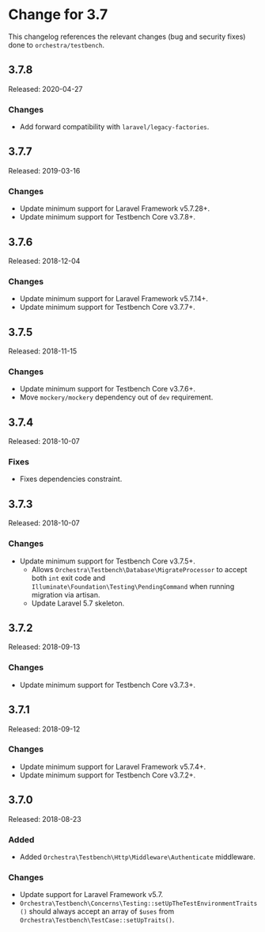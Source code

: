 # Change for 3.7

This changelog references the relevant changes (bug and security fixes) done to `orchestra/testbench`.

## 3.7.8

Released: 2020-04-27

### Changes

* Add forward compatibility with `laravel/legacy-factories`.

## 3.7.7

Released: 2019-03-16

### Changes

* Update minimum support for Laravel Framework v5.7.28+.
* Update minimum support for Testbench Core v3.7.8+.


## 3.7.6

Released: 2018-12-04

### Changes

* Update minimum support for Laravel Framework v5.7.14+.
* Update minimum support for Testbench Core v3.7.7+.

## 3.7.5

Released: 2018-11-15

### Changes

* Update minimum support for Testbench Core v3.7.6+.
* Move `mockery/mockery` dependency out of `dev` requirement.

## 3.7.4

Released: 2018-10-07

### Fixes

* Fixes dependencies constraint.

## 3.7.3

Released: 2018-10-07

### Changes

* Update minimum support for Testbench Core v3.7.5+.
    - Allows `Orchestra\Testbench\Database\MigrateProcessor` to accept both `int` exit code and `Illuminate\Foundation\Testing\PendingCommand` when running migration via artisan.
    - Update Laravel 5.7 skeleton.

## 3.7.2

Released: 2018-09-13

### Changes

* Update minimum support for Testbench Core v3.7.3+.

## 3.7.1

Released: 2018-09-12

### Changes

* Update minimum support for Laravel Framework v5.7.4+.
* Update minimum support for Testbench Core v3.7.2+.

## 3.7.0

Released: 2018-08-23

### Added

* Added `Orchestra\Testbench\Http\Middleware\Authenticate` middleware.

### Changes

* Update support for Laravel Framework v5.7.
* `Orchestra\Testbench\Concerns\Testing::setUpTheTestEnvironmentTraits()` should always accept an array of `$uses` from `Orchestra\Testbench\TestCase::setUpTraits()`.
